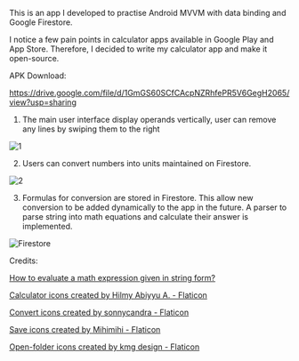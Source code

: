 This is an app I developed to practise Android MVVM with data binding and Google Firestore.

I notice a few pain points in calculator apps available in Google Play and App Store. Therefore, I decided to write my calculator app and make it open-source.

APK Download:

https://drive.google.com/file/d/1GmGS60SCfCAcpNZRhfePR5V6GegH2065/view?usp=sharing

1. The main user interface display operands vertically, user can remove any lines by swiping them to the right

![1](https://github.com/wanlok/wanlok-calculator-kotlin/assets/48524179/6681f75e-1bf3-4004-98c1-aa23ca264575)

2. Users can convert numbers into units maintained on Firestore.

![2](https://github.com/wanlok/wanlok-calculator-kotlin/assets/48524179/a0ecd1ec-2878-413c-9cd2-b61b9d5fd92c)

3. Formulas for conversion are stored in Firestore. This allow new conversion to be added dynamically to the app in the future. A parser to parse string into math equations and calculate their answer is implemented.

![Firestore](https://github.com/wanlok/wanlok-calculator-kotlin/assets/48524179/40ff23fb-42b6-4f71-a93f-68886643432a)

Credits:

<a href="https://stackoverflow.com/questions/3422673/how-to-evaluate-a-math-expression-given-in-string-form">How to evaluate a math expression given in string form?</a>

<a href="https://www.flaticon.com/free-icons/calculator" title="calculator icons">Calculator icons created by Hilmy Abiyyu A. - Flaticon</a>

<a href="https://www.flaticon.com/free-icons/convert" title="convert icons">Convert icons created by sonnycandra - Flaticon</a>

<a href="https://www.flaticon.com/free-icons/save" title="save icons">Save icons created by Mihimihi - Flaticon</a>

<a href="https://www.flaticon.com/free-icons/open-folder" title="open-folder icons">Open-folder icons created by kmg design - Flaticon</a>
